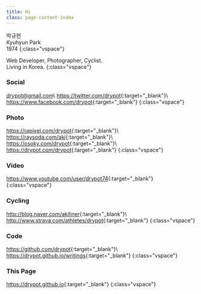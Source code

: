```yaml
---
title: Hi
class: page-content-index
---
```


박규현  
Kyuhyun Park  
1974
{:class="vspace"}

Web Developer, Photographer, Cyclist.  
Living in Korea.
{:class="vspace"}

### Social

drypot@gmail.com\\
<https://twitter.com/drypot>{:target="_blank"}\\
<https://www.facebook.com/drypot>{:target="_blank"}
{:class="vspace"}

### Photo

<https://rapixel.com/drypot>{:target="_blank"}\\
<https://raysoda.com/aki>{:target="_blank"}\\
<https://osoky.com/drypot>{:target="_blank"}\\
<https://drypot.com/drypot>{:target="_blank"}
{:class="vspace"}

### Video

<https://www.youtube.com/user/drypot74>{:target="_blank"}
{:class="vspace"}

### Cycling

<http://blog.naver.com/akiliner>{:target="_blank"}\\
<http://www.strava.com/athletes/drypot>{:target="_blank"}
{:class="vspace"}

### Code

<https://github.com/drypot>{:target="_blank"}\\
<https://drypot.github.io/writings>{:target="_blank"}
{:class="vspace"}

### This Page

<https://drypot.github.io>{:target="_blank"}
{:class="vspace"}
